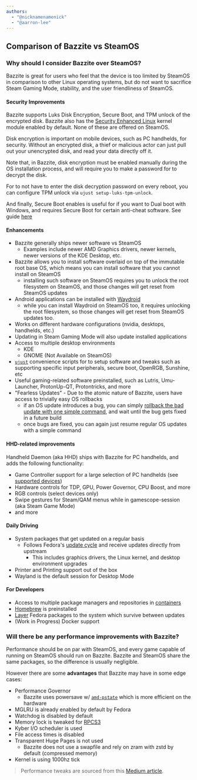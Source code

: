 ```yaml
---
authors:
  - "@nicknamenamenick"
  - "@aarron-lee"
---
```


## Comparison of Bazzite vs SteamOS

### Why should I consider Bazzite over SteamOS?

Bazzite is great for users who feel that the device is too limited by SteamOS in comparison to other Linux operating systems, but do not want to sacrifice Steam Gaming Mode, stability, and the user friendliness of SteamOS.

#### Security Improvements

Bazzite supports Luks Disk Encryption, Secure Boot, and TPM unlock of the encrypted disk. Bazzite also has the [Security Enhanced Linux](https://www.redhat.com/en/topics/linux/what-is-selinux) kernel module enabled by default. None of these are offered on SteamOS.

Disk encryption is important on mobile devices, such as PC handhelds, for security. Without an encrypted disk, a thief or malicious actor can just pull out your unencrypted disk, and read your data directly off it.

Note that, in Bazzite, disk encryption must be enabled manually during the OS installation process, and will require you to make a password for to decrypt the disk.

For to not have to enter the disk decryption password on every reboot, you can configure TPM unlock via `ujust setup-luks-tpm-unlock`.

And finally, Secure Boot enables is useful for if you want to Dual boot with Windows, and requires Secure Boot for certain anti-cheat software. See guide [here](/General/Installation_Guide/secure_boot.md)

#### Enhancements

- Bazzite generally ships newer software vs SteamOS
  - Examples include newer AMD Graphics drivers, newer kernels, newer versions of the KDE Desktop, etc.
- Bazzite allows you to install software overlaid on top of the immutable root base OS, which means you can install software that you cannot install on SteamOS
  - installing such software on SteamOS requires you to unlock the root filesystem on SteamOS, and those changes will get reset from SteamOS updates
- Android applications can be installed with [Waydroid](/Installing_and_Managing_Software/Waydroid_Setup_Guide.md)
  - while you can install Waydroid on SteamOS too, it requires unlocking the root filesystem, so those changes will get reset from SteamOS updates too.
- Works on different hardware configurations (nvidia, desktops, handhelds, etc.)
- Updating in Steam Gaming Mode will also update installed applications
- Access to multiple desktop environments
  - KDE
  - GNOME (Not Available on SteamOS)
- [`ujust`](/Installing_and_Managing_Software/ujust.md) convenience scripts for to setup software and tweaks such as supporting specific input peripherals, secure boot, OpenRGB, Sunshine, etc
- Useful gaming-related software preinstalled, such as Lutris, Umu-Launcher, ProtonUp-QT, Protontricks, and more
- "Fearless Updates" - Due to the atomic nature of Bazzite, users have access to trivially easy OS rollbacks
  - if an OS update introduces a bug, you can simply [rollback the bad update with one simple command](/Installing_and_Managing_Software/Updates_Rollbacks_and_Rebasing/bazzite_rollback_helper.md), and wait until the bug gets fixed in a future build
  - once bugs are fixed, you can again just resume regular OS updates with a simple command

#### HHD-related improvements

Handheld Daemon (aka HHD) ships with Bazzite for PC handhelds, and adds the following functionality:

- Game Controller support for a large selection of PC handhelds (see [supported devices](https://github.com/hhd-dev/hhd?tab=readme-ov-file#supported-devices))
- Hardware controls for TDP, GPU, Power Governor, CPU Boost, and more
- RGB controls (select devices only)
- Swipe gestures for Steam/QAM menus while in gamescope-session (aka Steam Game Mode)
- and more

#### Daily Driving

- System packages that get updated on a regular basis
  - Follows Fedora's [update cycle](https://docs.fedoraproject.org/en-US/releases/lifecycle/) and receive updates directly from upstream
    - This includes graphics drivers, the Linux kernel, and desktop environment upgrades
- Printer and Printing support out of the box
- Wayland is the default session for Desktop Mode

#### For Developers

- Access to multiple package managers and repositories in [containers](/Installing_and_Managing_Software/Distrobox.md)
- [Homebrew](https://brew.sh/) is preinstalled
- [Layer](/Installing_and_Managing_Software/rpm-ostree.md) Fedora packages to the system which survive between updates
- (Work in Progress) Docker support

### Will there be any performance improvements with Bazzite?

Performance should be on par with SteamOS, and every game capable of running on SteamOS should run on Bazzite. Bazzite and SteamOS share the same packages, so the difference is usually negligible.

However there are some **advantages** that Bazzite may have in some edge cases:

- Performance Governor
  - Bazzite uses powersave w/ [`amd-pstate`](https://www.kernel.org/doc/html/latest/admin-guide/pm/amd-pstate.html) which is more efficient on the hardware
- MGLRU is already enabled by default by Fedora
- Watchdog is disabled by default
- Memory lock is tweaked for [RPCS3](https://rpcs3.net/)
- Kyber I/O scheduler is used
- File access times is disabled
- Transparent Huge Pages is not used
  - Bazzite does not use a swapfile and rely on zram with zstd by default (compressed memory)
- Kernel is using 1000hz tick

> Performance tweaks are sourced from this [Medium article](https://medium.com/@a.b.t./here-are-some-possibly-useful-tweaks-for-steamos-on-the-steam-deck-fcb6b571b577).

